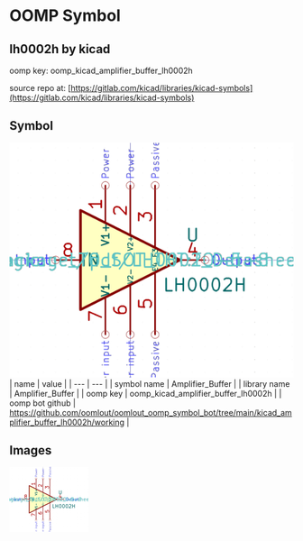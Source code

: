 # OOMP Symbol  
## lh0002h  by kicad  
  
oomp key: oomp_kicad_amplifier_buffer_lh0002h  
  
source repo at: [https://gitlab.com/kicad/libraries/kicad-symbols](https://gitlab.com/kicad/libraries/kicad-symbols)  
## Symbol  
  
[![working.png](working_600.png)](working.png)  
| name | value | 
| --- | --- | 
| symbol name | Amplifier_Buffer | 
| library name | Amplifier_Buffer | 
| oomp key | oomp_kicad_amplifier_buffer_lh0002h | 
| oomp bot github | https://github.com/oomlout/oomlout_oomp_symbol_bot/tree/main/kicad_amplifier_buffer_lh0002h/working | 
## Images  
  
[![working.png](working_140.png)](working.png)  
